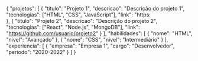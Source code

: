 {
  "projetos": [
    {
      "titulo": "Projeto 1",
      "descricao": "Descrição do projeto 1",
      "tecnologias": ["HTML", "CSS", "JavaScript"],
      "link": "https:                              
    },
    {
      "titulo": "Projeto 2",
      "descricao": "Descrição do projeto 2",
      "tecnologias": ["React", "Node.js", "MongoDB"],
      "link": "https://github.com/usuario/projeto2"
    }
  ],
  "habilidades": [
    {
      "nome": "HTML",
      "nivel": "Avançado"
    },
    {
      "nome": "CSS",
      "nivel": "Intermediário"
    }
  ],
  "experiencia": [
    {
      "empresa": "Empresa 1",
      "cargo": "Desenvolvedor",
      "periodo": "2020-2022"
    }
  ]
}
